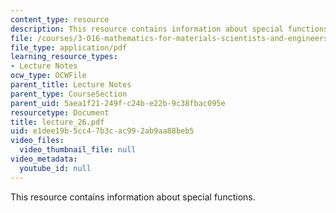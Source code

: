 ```yaml
---
content_type: resource
description: This resource contains information about special functions.
file: /courses/3-016-mathematics-for-materials-scientists-and-engineers-fall-2005/e1dee19b5cc47b3cac992ab9aa88beb5_lecture_26.pdf
file_type: application/pdf
learning_resource_types:
- Lecture Notes
ocw_type: OCWFile
parent_title: Lecture Notes
parent_type: CourseSection
parent_uid: 5aea1f21-249f-c24b-e22b-9c38fbac095e
resourcetype: Document
title: lecture_26.pdf
uid: e1dee19b-5cc4-7b3c-ac99-2ab9aa88beb5
video_files:
  video_thumbnail_file: null
video_metadata:
  youtube_id: null
---
```

This resource contains information about special functions.

